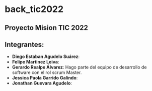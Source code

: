 # back_tic2022
## Proyecto Mision TIC 2022

## Integrantes:

- **Diego Estaban Agudelo Suárez**:
- **Felipe Martinez Leiva**:
- **Gerardo Realpe Álvarez**: Hago parte del equipo de desarrollo de software con el rol scrum Master.
- **Jessica Paola Garrido Galindo**:
- **Jonathan Guevara Agudelo**:

